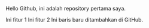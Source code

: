 Hello Github, ini adalah repository pertama saya.

Ini fitur 1
Ini fitur 2
Ini baris baru ditambahkan di GitHub.
